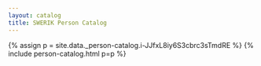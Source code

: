 ```yaml
---
layout: catalog
title: SWERIK Person Catalog
---
```

{% assign p = site.data._person-catalog.i-JJfxL8iy6S3cbrc3sTmdRE %}
{% include person-catalog.html p=p %}

